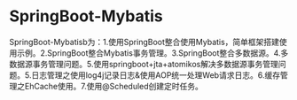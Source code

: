 # SpringBoot-Mybatis
SpringBoot-Mybatisb为：1.使用SpringBoot整合使用Mybatis，简单框架搭建使用示例。2.SpringBoot整合Mybatis事务管理。3.SpringBoot整合多数据源。4.多数据源事务管理问题。5.使用springboot+jta+atomikos解决多数据源事务管理问题。5.日志管理之使用log4j记录日志&使用AOP统一处理Web请求日志。6.缓存管理之EhCache使用。7.使用@Scheduled创建定时任务。